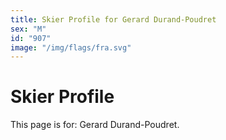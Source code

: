 ```yaml
---
title: Skier Profile for Gerard Durand-Poudret
sex: "M"
id: "907"
image: "/img/flags/fra.svg" 
---
```


# Skier Profile

This page is for: Gerard Durand-Poudret.
    